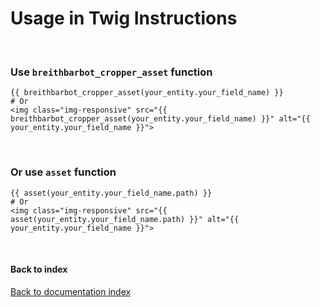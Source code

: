 # Usage in Twig Instructions

<br>

### Use `breithbarbot_cropper_asset` function
```twig
{{ breithbarbot_cropper_asset(your_entity.your_field_name) }}
# Or
<img class="img-responsive" src="{{ breithbarbot_cropper_asset(your_entity.your_field_name) }}" alt="{{ your_entity.your_field_name }}">
```

<br>

### Or use `asset` function
```twig
{{ asset(your_entity.your_field_name.path) }}
# Or
<img class="img-responsive" src="{{ asset(your_entity.your_field_name.path) }}" alt="{{ your_entity.your_field_name }}">
```

<br>

#### Back to index
[Back to documentation index](index.md)
